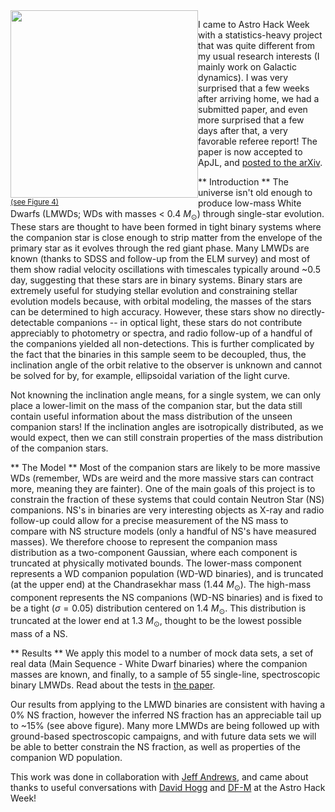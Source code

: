 <!--
.. title: The mass distribution of companions to low-mass white dwarfs
.. slug: mass-distribution-lmwds
.. date: 2014-12-01 09:30:00 UTC-05:00
.. tags: hacking, statistics, paper
.. author: Adrian Price-Whelan
.. link:
.. description: Inferring the mass distribution of companion to single-line, spectroscopic binary stars
.. type: text
-->

<div style="float:left">
<img src="/images/LMWD-fig.jpg" width="300px">
<br>
<small><a href="http://arxiv.org/pdf/1412.0114.pdf">(see Figure 4)</a></small>
</div>

I came to Astro Hack Week with a statistics-heavy project that was quite different from my usual research interests (I mainly work on Galactic dynamics). I was very surprised that a few weeks after arriving home, we had a submitted paper, and even more surprised that a few days after that, a very favorable referee report! The paper is now accepted to ApJL, and [posted to the arXiv](http://arxiv.org/abs/1412.0114).

** Introduction **
The universe isn't old enough to produce low-mass White Dwarfs (LMWDs; WDs with masses < 0.4 $M_\odot$) through single-star evolution. These stars are thought to have been formed in tight binary systems where the companion star is close enough to strip matter from the envelope of the primary star as it evolves through the red giant phase. Many LMWDs are known (thanks to SDSS and follow-up from the ELM survey) and most of them show radial velocity oscillations with timescales typically around ~0.5 day, suggesting that these stars are in binary systems. Binary stars are extremely useful for studying stellar evolution and constraining stellar evolution models because, with orbital modeling, the masses of the stars can be determined to high accuracy. However, these stars show no directly-detectable companions -- in optical light, these stars do not contribute appreciably to photometry or spectra, and radio follow-up of a handful of the companions yielded all non-detections. This is further complicated by the fact that the binaries in this sample seem to be decoupled, thus, the inclination angle of the orbit relative to the observer is unknown and cannot be solved for by, for example, ellipsoidal variation of the light curve.

Not knowning the inclination angle means, for a single system, we can only place a lower-limit on the mass of the companion star, but the data still contain useful information about the mass distribution of the unseen companion stars! If the inclination angles are isotropically distributed, as we would expect, then we can still constrain properties of the mass distribution of the companion stars.

<!-- TEASER_END -->

** The Model **
Most of the companion stars are likely to be more massive WDs (remember, WDs are weird and the more massive stars can contract more, meaning they are fainter). One of the main goals of this project is to constrain the fraction of these systems that could contain Neutron Star (NS) companions. NS's in binaries are very interesting objects as X-ray and radio follow-up could allow for a precise measurement of the NS mass to compare with NS structure models (only a handful of NS's have measured masses). We therefore choose to represent the companion mass distribution as a two-component Gaussian, where each component is truncated at physically motivated bounds. The lower-mass component represents a WD companion population (WD-WD binaries), and is truncated (at the upper end) at the Chandrasekhar mass (1.44 $M_\odot$). The high-mass component represents the NS companions (WD-NS binaries) and is fixed to be a tight ($\sigma = 0.05$) distribution centered on 1.4 $M_\odot$. This distribution is truncated at the lower end at 1.3 $M_\odot$, thought to be the lowest possible mass of a NS.

** Results **
We apply this model to a number of mock data sets, a set of real data (Main Sequence - White Dwarf binaries) where the companion masses are known, and finally, to a sample of 55 single-line, spectroscopic binary LMWDs. Read about the tests in [the paper](http://arxiv.org/pdf/1412.0114.pdf).

Our results from applying to the LMWD binaries are consistent with having a 0% NS fraction, however the inferred NS fraction has an appreciable tail up to ~15% (see above figure). Many more LMWDs are being followed up with ground-based spectroscopic campaigns, and with future data sets we will be able to better constrain the NS fraction, as well as properties of the companion WD population.

This work was done in collaboration with [Jeff Andrews](http://user.astro.columbia.edu/~andrews/), and came about thanks to  useful conversations with [David Hogg](http://cosmo.nyu.edu/hogg/) and [DF-M](http://dfm.io) at the Astro Hack Week!
